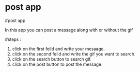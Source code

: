 # post app
 

#post app 

In this app you can post a message along with or without the gif

#steps :
1. click on the first feild and write your mesaage. 
2. click on the second feild and write the gif you want to search.
3. click on the search button to search gif.
4. click on the post button to post the message.
  